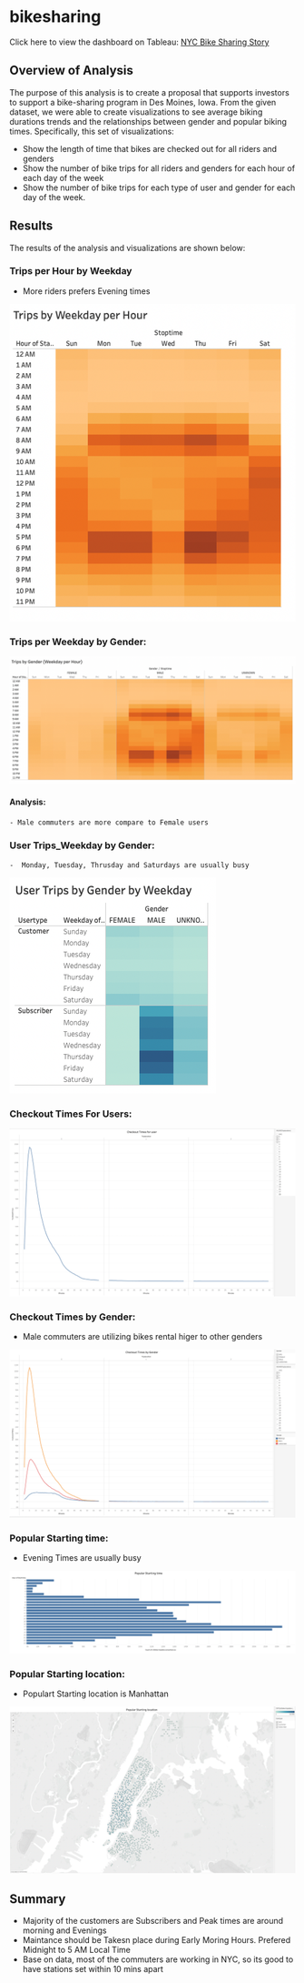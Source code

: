 # bikesharing

Click here to view the dashboard on Tableau: [NYC Bike Sharing Story](https://public.tableau.com/shared/JCFW7RJ9S?:display_count=n&:origin=viz_share_link)

## Overview of Analysis
The purpose of this analysis is to create a proposal that supports investors to support a bike-sharing program in Des Moines, Iowa. From the given dataset, we were able to create visualizations to see average biking durations trends and the relationships between gender and popular biking times. Specifically, this set of visualizations: 

* Show the length of time that bikes are checked out for all riders and genders
* Show the number of bike trips for all riders and genders for each hour of each day of the week
* Show the number of bike trips for each type of user and gender for each day of the week.

## Results
The results of the analysis and visualizations are shown below:

### Trips per Hour by Weekday 

- More riders prefers Evening times

![Trips per Hour by Weekday](resources/TripsByWeekdayPerHour.png)
    
### Trips per Weekday by Gender:

![Trips per Weekday by Gender](resources/TripsByGenderWeekdayPerHour.png)
  
#### Analysis:
    - Male commuters are more compare to Female users

 ### User Trips_Weekday by Gender:
    -  Monday, Tuesday, Thrusday and Saturdays are usually busy
 
![User Trips Weekday by Gender](resources/UserTripsByGenderByWeekday.png)


       
### Checkout Times For Users:

![Checkout Times For Users](resources/CheckoutTimesForUser.png)

 ### Checkout Times by Gender:

- Male commuters are utilizing bikes rental higer to other genders
 
![Checkout Times by Gender](resources/CheckoutTimesByGender.png)

 ### Popular Starting time:

- Evening Times are usually busy

![Popular Starting time](resources/PopularStartingTime.png)

### Popular Starting location:

- Populart Starting location is Manhattan

![Popular Starting location](resources/PopularStartingLocationByUser.png)

## Summary

- Majority of the customers are Subscribers and Peak times are around morning and Evenings
- Maintance should be Takesn place during Early Moring Hours. Prefered Midnight to 5 AM Local Time
- Base on data, most of the commuters are working in NYC, so its good to have stations set within 10 mins apart
